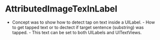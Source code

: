 # AttributedImageTexInLabel
- Concept was to show how to detect tap on text inside a UILabel.  - How to get tapped text or to dectect if target sentence (substring) was tapped.  - This text can be set to both UILabels and UITextViews.
